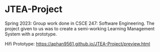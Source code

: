 # JTEA-Project
Spring 2023: Group work done in CSCE 247: Software Engineering.
The project given to us was to create a semi-working Learning Management System with a prototype.

Hifi Prototype: https://aphan9561.github.io/JTEA-Project/preview.html
